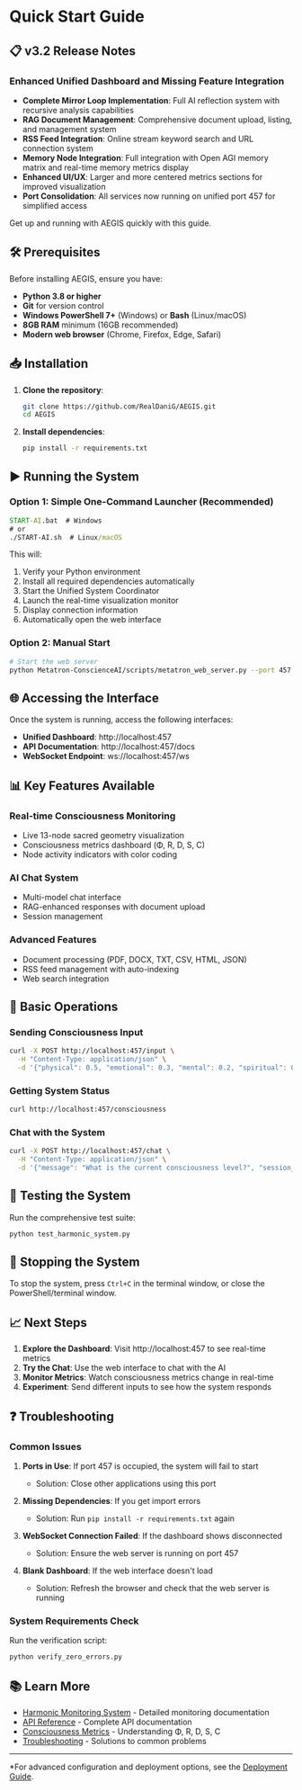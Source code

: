 # Quick Start Guide

## 📋 v3.2 Release Notes

### Enhanced Unified Dashboard and Missing Feature Integration
- **Complete Mirror Loop Implementation**: Full AI reflection system with recursive analysis capabilities
- **RAG Document Management**: Comprehensive document upload, listing, and management system
- **RSS Feed Integration**: Online stream keyword search and URL connection system
- **Memory Node Integration**: Full integration with Open AGI memory matrix and real-time memory metrics display
- **Enhanced UI/UX**: Larger and more centered metrics sections for improved visualization
- **Port Consolidation**: All services now running on unified port 457 for simplified access

Get up and running with AEGIS quickly with this guide.

## 🛠️ Prerequisites

Before installing AEGIS, ensure you have:

- **Python 3.8 or higher**
- **Git** for version control
- **Windows PowerShell 7+** (Windows) or **Bash** (Linux/macOS)
- **8GB RAM** minimum (16GB recommended)
- **Modern web browser** (Chrome, Firefox, Edge, Safari)

## 📥 Installation

1. **Clone the repository**:
   ```bash
   git clone https://github.com/RealDaniG/AEGIS.git
   cd AEGIS
   ```

2. **Install dependencies**:
   ```bash
   pip install -r requirements.txt
   ```

## ▶️ Running the System

### Option 1: Simple One-Command Launcher (Recommended)
```cmd
START-AI.bat  # Windows
# or
./START-AI.sh  # Linux/macOS
```

This will:
1. Verify your Python environment
2. Install all required dependencies automatically
3. Start the Unified System Coordinator
4. Launch the real-time visualization monitor
5. Display connection information
6. Automatically open the web interface

### Option 2: Manual Start
```bash
# Start the web server
python Metatron-ConscienceAI/scripts/metatron_web_server.py --port 457
```

## 🌐 Accessing the Interface

Once the system is running, access the following interfaces:

- **Unified Dashboard**: http://localhost:457
- **API Documentation**: http://localhost:457/docs
- **WebSocket Endpoint**: ws://localhost:457/ws

## 📊 Key Features Available

### Real-time Consciousness Monitoring
- Live 13-node sacred geometry visualization
- Consciousness metrics dashboard (Φ, R, D, S, C)
- Node activity indicators with color coding

### AI Chat System
- Multi-model chat interface
- RAG-enhanced responses with document upload
- Session management

### Advanced Features
- Document processing (PDF, DOCX, TXT, CSV, HTML, JSON)
- RSS feed management with auto-indexing
- Web search integration

## 🔧 Basic Operations

### Sending Consciousness Input
```bash
curl -X POST http://localhost:457/input \
  -H "Content-Type: application/json" \
  -d '{"physical": 0.5, "emotional": 0.3, "mental": 0.2, "spiritual": 0.1, "temporal": 0.4}'
```

### Getting System Status
```bash
curl http://localhost:457/consciousness
```

### Chat with the System
```bash
curl -X POST http://localhost:457/chat \
  -H "Content-Type: application/json" \
  -d '{"message": "What is the current consciousness level?", "session_id": "default"}'
```

## 🧪 Testing the System

Run the comprehensive test suite:
```bash
python test_harmonic_system.py
```

## 🛑 Stopping the System

To stop the system, press `Ctrl+C` in the terminal window, or close the PowerShell/terminal window.

## 📈 Next Steps

1. **Explore the Dashboard**: Visit http://localhost:457 to see real-time metrics
2. **Try the Chat**: Use the web interface to chat with the AI
3. **Monitor Metrics**: Watch consciousness metrics change in real-time
4. **Experiment**: Send different inputs to see how the system responds

## ❓ Troubleshooting

### Common Issues

1. **Ports in Use**: If port 457 is occupied, the system will fail to start
   - Solution: Close other applications using this port

2. **Missing Dependencies**: If you get import errors
   - Solution: Run `pip install -r requirements.txt` again

3. **WebSocket Connection Failed**: If the dashboard shows disconnected
   - Solution: Ensure the web server is running on port 457

4. **Blank Dashboard**: If the web interface doesn't load
   - Solution: Refresh the browser and check that the web server is running

### System Requirements Check

Run the verification script:
```bash
python verify_zero_errors.py
```

## 📚 Learn More

- [Harmonic Monitoring System](Harmonic-Monitoring-System) - Detailed monitoring documentation
- [API Reference](API-Reference) - Complete API documentation
- [Consciousness Metrics](Consciousness-Metrics) - Understanding Φ, R, D, S, C
- [Troubleshooting](Troubleshooting) - Solutions to common problems

---
*For advanced configuration and deployment options, see the [Deployment Guide](Deployment-Guide).